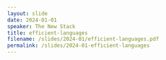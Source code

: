 ```yaml
---
layout: slide
date: 2024-01-01
speaker: The New Stack
title: efficient-languages
filename: /slides/2024-01/efficient-languages.pdf
permalink: /slides/2024-01-efficient-languages
---
```


